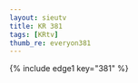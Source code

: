 ```yaml
--- 
layout: sieutv
title: KR 381
tags: [KRtv]
thumb_re: everyon381
---
```

{% include edge1 key="381" %} 
